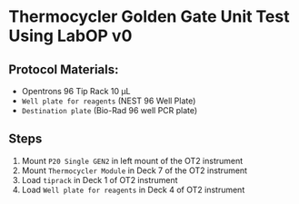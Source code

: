 # Thermocycler Golden Gate Unit Test Using LabOP v0


## Protocol Materials:
* Opentrons 96 Tip Rack 10 µL
* `Well plate for reagents` (NEST 96 Well Plate)
* `Destination plate` (Bio-Rad 96 well PCR plate)

## Steps
1. Mount `P20 Single GEN2` in left mount of the OT2 instrument
2. Mount `Thermocycler Module` in Deck 7 of the OT2 instrument
3. Load `tiprack` in Deck 1 of OT2 instrument
4. Load `Well plate for reagents` in Deck 4 of OT2 instrument
